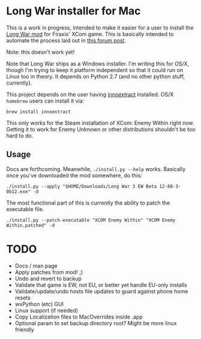 # Long War installer for Mac

This is a work in progress, intended to make it easier for a user to install the 
[Long War mod](http://ufopaedia.org/index.php?title=Long_War) for Firaxis' XCom game.
This is basically intended to automate the process laid out in 
[this forum post](http://forums.nexusmods.com/index.php?/topic/1918524-long-war-for-mac-osx-pointers-advice/#entry17035114).

Note: this doesn't work yet!

Note that Long War ships as a Windows installer. I'm writing this for OS/X, though I'm trying to 
keep it platform independent so that it could run on Linux too in theory. It depends on Python 2.7
(and no other python stuff, currently).

This project depends on the user having [innoextract](http://constexpr.org/innoextract/) installed. 
OS/X `homebrew` users can install it via:

    brew install innoextract

This only works for the Steam installation of XCom: Enemy Within right now. Getting it to work for 
Enemy Unknown or other distributions shouldn't be too hard to do.

## Usage

Docs are forthcoming. Meanwhile, `./install.py --help` works. Basically once you've downloaded the mod
somewhere, do this:

    ./install.py --apply "$HOME/Downloads/Long War 3 EW Beta 12-88-3-0b12.exe" -d

The most functional part of this is currently the ability to patch the executable file.

	./install.py --patch-executable "XCOM Enemy Within" "XCOM Enemy Within.patched" -d

# TODO

* Docs / man page
* Apply patches from mod! ;)
* Undo and revert to backup
* Validate that game is EW, not EU, or better yet handle EU-only installs
* Validate/update/undo hosts file updates to guard against phone home resets
* wxPython (etc) GUI 
* Linux support (if needed)
* Copy Localization files to MacOverrides inside .app
* Optional param to set backup directory root? Might be more linux friendly
